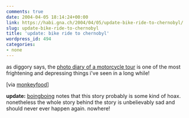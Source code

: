 ```yaml
---
comments: true
date: 2004-04-05 18:14:24+00:00
link: https://habi.gna.ch/2004/04/05/update-bike-ride-to-chernobyl/
slug: update-bike-ride-to-chernobyl
title: 'update: bike ride to chernobyl'
wordpress_id: 494
categories:
- none
---
```


as diggory says, the [photo diary of a motorcycle tour](http://www.angelfire.com/extreme4/kiddofspeed/) is one of the most frightening and depressing things i've seen in a long while!

[via [monkeyfood](http://www.monkeyfood.com/blog/archives/000103.html)]

**update:** [boingboing](https://boingboing.net/2004/05/26/girl_photoblogs_cher.html) notes that this story probably is some kind of hoax. nonetheless the whole story behind the story is unbelievably sad and should never ever happen again. nowhere!
